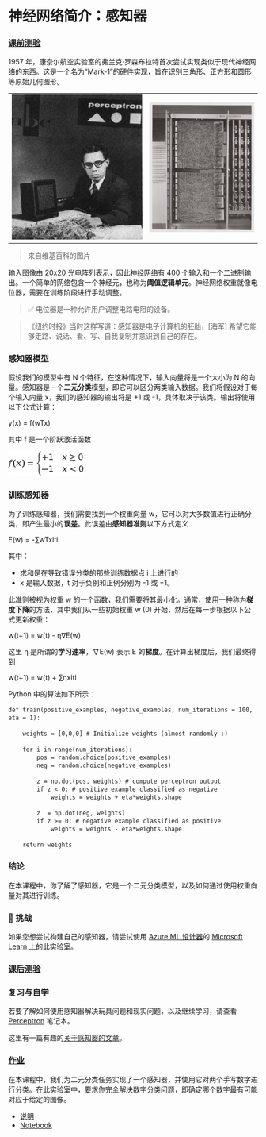 # 神经网络简介：感知器

### [ 课前测验](https://red-field-0a6ddfd03.1.azurestaticapps.net/quiz/103)

1957 年，康奈尔航空实验室的弗兰克·罗森布拉特首次尝试实现类似于现代神经网络的东西。这是一个名为“Mark-1”的硬件实现，旨在识别三角形、正方形和圆形等原始几何图形。

|                                                              |                                                              |
| ------------------------------------------------------------ | ------------------------------------------------------------ |
| [![Frank Rosenblatt](https://github.com/happyzjp/AI-For-Beginners/raw/main/translations/zh_cn/3-NeuralNetworks/03-Perceptron/images/Rosenblatt-wikipedia.jpg)](https://github.com/happyzjp/AI-For-Beginners/blob/main/translations/zh_cn/3-NeuralNetworks/03-Perceptron/images/Rosenblatt-wikipedia.jpg) | [![The Mark 1 Perceptron](https://github.com/happyzjp/AI-For-Beginners/raw/main/translations/zh_cn/3-NeuralNetworks/03-Perceptron/images/Mark_I_perceptron_wikipedia.jpg)](https://github.com/happyzjp/AI-For-Beginners/blob/main/translations/zh_cn/3-NeuralNetworks/03-Perceptron/images/Mark_I_perceptron_wikipedia.jpg) |

>  来自维基百科的图片

输入图像由 20x20 光电阵列表示，因此神经网络有 400 个输入和一个二进制输出。一个简单的网络包含一个神经元，也称为**阈值逻辑单元**。神经网络权重就像电位器，需要在训练阶段进行手动调整。

> ✅ 电位器是一种允许用户调整电路电阻的设备。

> 《纽约时报》当时这样写道：感知器是电子计算机的胚胎，[海军] 希望它能够走路、说话、看、写、自我复制并意识到自己的存在。

###  感知器模型

假设我们的模型中有 N 个特征，在这种情况下，输入向量将是一个大小为 N 的向量。感知器是一个**二元分类**模型，即它可以区分两类输入数据。我们将假设对于每个输入向量 x，我们的感知器的输出将是 +1 或 -1，具体取决于该类。输出将使用以下公式计算：

y(x) = f(wTx)

其中 f 是一个阶跃激活函数

[![img](https://github.com/happyzjp/AI-For-Beginners/raw/main/translations/zh_cn/3-NeuralNetworks/03-Perceptron/images/activation-func.png)](https://github.com/happyzjp/AI-For-Beginners/blob/main/translations/zh_cn/3-NeuralNetworks/03-Perceptron/images/activation-func.png)

###  训练感知器

为了训练感知器，我们需要找到一个权重向量 w，它可以对大多数值进行正确分类，即产生最小的**误差**。此误差由**感知器准则**以下方式定义：

E(w) = -∑wTxiti

 其中：

- 求和是在导致错误分类的那些训练数据点 i 上进行的
- x 是输入数据，t 对于负例和正例分别为 -1 或 +1。

此准则被视为权重 w 的一个函数，我们需要将其最小化。通常，使用一种称为**梯度下降**的方法，其中我们从一些初始权重 w (0) 开始，然后在每一步根据以下公式更新权重：

w(t+1) = w(t) - η∇E(w)

这里 η 是所谓的**学习速率**，∇E(w) 表示 E 的**梯度**。在计算出梯度后，我们最终得到

w(t+1) = w(t) + ∑ηxiti

Python 中的算法如下所示：

```
def train(positive_examples, negative_examples, num_iterations = 100, eta = 1):

    weights = [0,0,0] # Initialize weights (almost randomly :)
        
    for i in range(num_iterations):
        pos = random.choice(positive_examples)
        neg = random.choice(negative_examples)

        z = np.dot(pos, weights) # compute perceptron output
        if z < 0: # positive example classified as negative
            weights = weights + eta*weights.shape

        z  = np.dot(neg, weights)
        if z >= 0: # negative example classified as positive
            weights = weights - eta*weights.shape

    return weights
```

###  结论

在本课程中，你了解了感知器，它是一个二元分类模型，以及如何通过使用权重向量对其进行训练。

###  🚀 挑战

如果您想尝试构建自己的感知器，请尝试使用 [Azure ML  设计器](https://docs.microsoft.com/en-us/azure/machine-learning/concept-designer?WT.mc_id=academic-77998-cacaste)的 [Microsoft Learn ](https://docs.microsoft.com/en-us/azure/machine-learning/component-reference/two-class-averaged-perceptron?WT.mc_id=academic-77998-cacaste) 上的此实验室。

### [ 课后测验](https://red-field-0a6ddfd03.1.azurestaticapps.net/quiz/203)

###  复习与自学

若要了解如何使用感知器解决玩具问题和现实问题，以及继续学习，请查看 [Perceptron](https://chat.openai.com/c/Perceptron.ipynb) 笔记本。

这里有一篇有趣的[关于感知器的文章](https://towardsdatascience.com/what-is-a-perceptron-basics-of-neural-networks-c4cfea20c590)。

### [ 作业](https://github.com/happyzjp/AI-For-Beginners/blob/main/translations/zh_cn/3-NeuralNetworks/03-Perceptron/lab/README.md)

在本课程中，我们为二元分类任务实现了一个感知器，并使用它对两个手写数字进行分类。在此实验室中，要求你完全解决数字分类问题，即确定哪个数字最有可能对应于给定的图像。

- [说明](https://github.com/happyzjp/AI-For-Beginners/tree/main/translations/zh_cn/3-NeuralNetworks/03-Perceptron/lab/README.md)
- [ Notebook](https://github.com/happyzjp/AI-For-Beginners/tree/main/translations/zh_cn/3-NeuralNetworks/03-Perceptron/lab/PerceptronMultiClass.ipynb)
